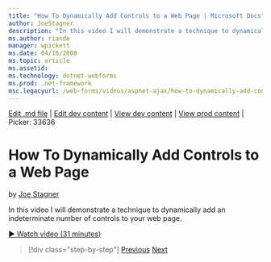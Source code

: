 ```yaml
---
title: "How To Dynamically Add Controls to a Web Page | Microsoft Docs"
author: JoeStagner
description: "In this video I will demonstrate a technique to dynamically add an indeterminate number of controls to your web page."
ms.author: riande
manager: wpickett
ms.date: 04/16/2008
ms.topic: article
ms.assetid: 
ms.technology: dotnet-webforms
ms.prod: .net-framework
msc.legacyurl: /web-forms/videos/aspnet-ajax/how-to-dynamically-add-controls-to-a-web-page
---
```

[Edit .md file](C:\Projects\msc\dev\Msc.Www\Web.ASP\App_Data\github\web-forms\videos\aspnet-ajax\how-to-dynamically-add-controls-to-a-web-page.md) | [Edit dev content](http://www.aspdev.net/umbraco#/content/content/edit/26613) | [View dev content](http://docs.aspdev.net/tutorials/web-forms/videos/aspnet-ajax/how-to-dynamically-add-controls-to-a-web-page.html) | [View prod content](http://www.asp.net/web-forms/videos/aspnet-ajax/how-to-dynamically-add-controls-to-a-web-page) | Picker: 33636

How To Dynamically Add Controls to a Web Page
====================
by [Joe Stagner](https://github.com/JoeStagner)

In this video I will demonstrate a technique to dynamically add an indeterminate number of controls to your web page.

[&#9654; Watch video (31 minutes)](https://channel9.msdn.com/Blogs/ASP-NET-Site-Videos/how-to-dynamically-add-controls-to-a-web-page)

>[!div class="step-by-step"] [Previous](how-to-dynamically-change-css-using-the-aspnet-ajax-updatepanel.md) [Next](set-up-your-development-environment-for-aspnet-35.md)
